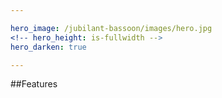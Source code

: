 ```yaml
---

hero_image: /jubilant-bassoon/images/hero.jpg
<!-- hero_height: is-fullwidth -->
hero_darken: true

---
```


##Features
